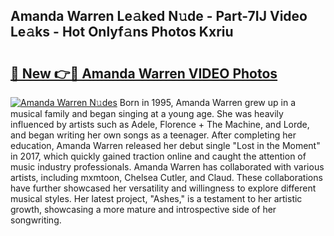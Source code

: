 ## Amanda Warren Le𝚊ked N𝚞de - Part-7IJ Video Le𝚊ks - Hot Onlyf𝚊ns Photos Kxriu

# <h2><a href="http://ab19292.deff.icu/?id=Amanda+Warren">🔗 New 👉🔴 Amanda Warren VIDEO Photos</a></h2>

[![Amanda Warren N𝚞des](https://i.imgur.com/rIISA9y.gif)](http://ab19292.deff.icu/?id=Amanda+Warren)
Born in 1995, Amanda Warren grew up in a musical family and began singing at a young age. She was heavily influenced by artists such as Adele, Florence + The Machine, and Lorde, and began writing her own songs as a teenager. After completing her education, Amanda Warren released her debut single "Lost in the Moment" in 2017, which quickly gained traction online and caught the attention of music industry professionals. Amanda Warren has collaborated with various artists, including mxmtoon, Chelsea Cutler, and Claud. These collaborations have further showcased her versatility and willingness to explore different musical styles. Her latest project, "Ashes," is a testament to her artistic growth, showcasing a more mature and introspective side of her songwriting.
